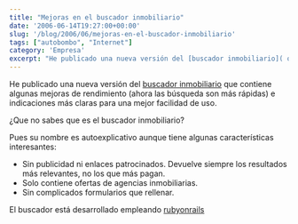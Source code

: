 ```yaml
---
title: "Mejoras en el buscador inmobiliario"
date: '2006-06-14T19:27:00+00:00'
slug: '/blog/2006/06/mejoras-en-el-buscador-inmobiliario'
tags: ["autobombo", "Internet"]
category: 'Empresa'
excerpt: "He publicado una nueva versión del [buscador inmobiliario]( que contiene algunas mejoras de rendimiento (ahora las búsqueda son más rápidas) e indicaciones más claras..."
---
```

He publicado una nueva versión del [buscador inmobiliario](http://www.buscadorinmobiliario.es) que contiene algunas mejoras de rendimiento (ahora las búsqueda son más rápidas) e indicaciones más claras para una mejor facilidad de uso.

¿Que no sabes que es el buscador inmobiliario?

Pues su nombre es autoexplicativo aunque tiene algunas características interesantes:

- Sin publicidad ni enlaces patrocinados. Devuelve siempre los resultados más relevantes, no los que más pagan.
- Solo contiene ofertas de agencias inmobiliarias.
- Sin complicados formularios que rellenar.

El buscador está desarrollado empleando [rubyonrails](http://www.rubyonrails.org)

